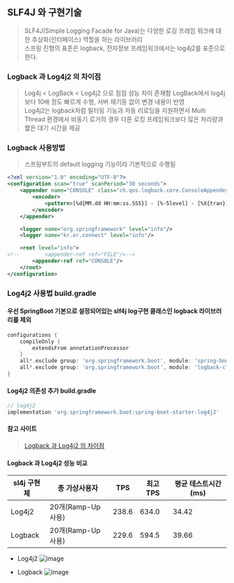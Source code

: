 ## SLF4J 와 구현기술
> SLF4J(Simple Logging Facade for Java)는 다양한 로깅 프레임 워크에 대한 추상화(인터페이스) 역할을 하는 라이브러리  
> 스프링 진형의 표준은 logback, 전자정보 프레임워크에서는 log4j2를 표준으로 한다.  

### Logback 과 Log4j2 의 차이점
> Log4j < LogBack < Log4j2 으로 점점 성능 차이 존재함
> LogBack에서 log4j보다 10배 정도 빠르게 수행, 서버 재기동 없이 변경 내용이 반영  
> Log4j2는 logback처럼 필터링 기능과 자동 리로딩을 지원하면서 Multi Thread 환경에서 비동기 로거의 경우 다른 로킹 프레임워크보다 많은 처리량과 짧은 대기 시간을 제공

### Logback 사용방법
> 스프링부트의 default logging 기능이라 기본적으로 수행됨
```xml
<?xml version="1.0" encoding="UTF-8"?>
<configuration scan="true" scanPeriod="30 seconds">
    <appender name="CONSOLE" class="ch.qos.logback.core.ConsoleAppender">
        <encoder>
            <pattern>[%d{MM.dd HH:mm:ss.SSS}] - [%-5level] - [%X{tran}] - [%logger{5}] - %msg%n</pattern>
        </encoder>
    </appender>

    <logger name="org.springframework" level="info"/>
    <logger name="kr.or.connect" level="info"/>

    <root level="info">
<!--        <appender-ref ref="FILE"/>-->
        <appender-ref ref="CONSOLE"/>
    </root>
</configuration>
```

### Log4j2 사용법 build.gradle
#### 우선 SpringBoot 기본으로 설정되어있는 slf4j log구현 클래스인 logback 라이브러리를 제외
```groovy
configurations {
	compileOnly {
		extendsFrom annotationProcessor
	}
	all*.exclude group: 'org.springframework.boot', module: 'spring-boot-starter-logging'
	all*.exclude group: 'org.springframework.boot', module: 'logback-classic'
}
```

#### Log4j2 의존성 추가 build.gradle
```groovy
// log4j2
implementation 'org.springframework.boot:spring-boot-starter-log4j2'
```


#### 참고 사이트
> [Logback 과 Log4j2 의 차이점](https://morethantoday.tistory.com/84?category=853479)


#### Logback 과 Log4j2 성능 비교

| sl4j 구현체| 총 가상사용자| TPS| 최고 TPS| 평균 테스트시간(ms)|
| --| --| --| --| --|
| Log4j2|  20개(Ramp-Up 사용)| 238.6| 634.0| 34.42|
| Logback|  20개(Ramp-Up 사용)| 229.6| 594.5| 39.66|
 


- Log4j2
![image](https://github.com/kim-taehan/egov-standard/assets/52950400/4b01190d-0ffc-4419-b2b6-edb732eca75c)

- Logback
![image](https://github.com/kim-taehan/egov-standard/assets/52950400/0d099c02-7f91-4082-8d21-2e5c5d1b1669)


